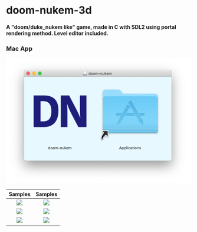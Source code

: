 # doom-nukem-3d

#### A "doom/duke_nukem like" game, made in C with SDL2 using portal rendering method. Level editor included.

### Mac App

[![Image of doom-nukem app](resources/doom_macapp.png)](https://drive.google.com/open?id=1c4bQNjl4Qpea87jTfgInliA_PBBSsSWA)

Samples | Samples
:-------------------------:|:-------------------------:
![](resources/gif_parkour.gif)  |  ![](resources/gif_branch.gif)
![](resources/gif_chillday.gif)  |  ![](resources/gif_spacepasserelle.gif)
![](resources/gif_editor-1.gif)  | ![](resources/gif_editor-2.gif) 
